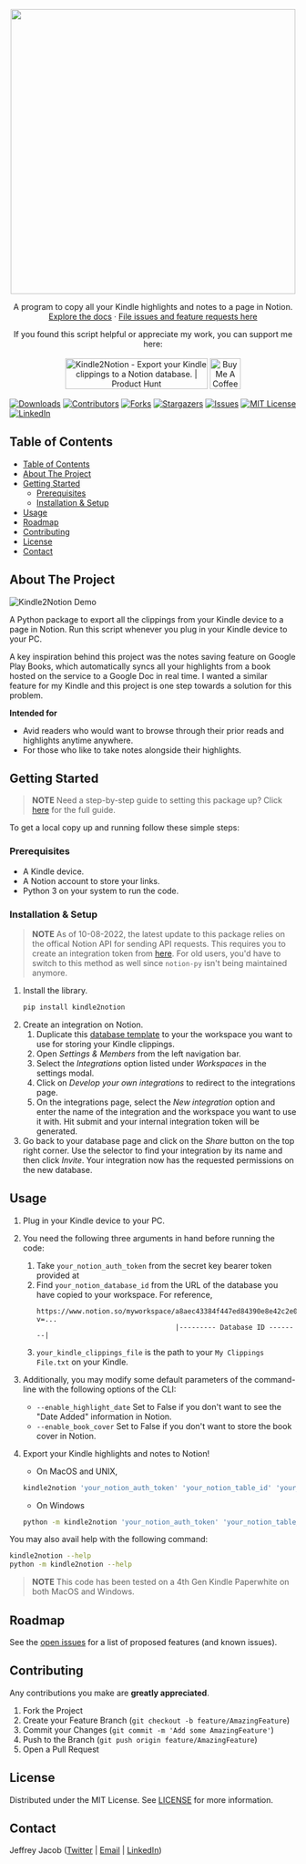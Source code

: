 
<!-- PROJECT OVERVIEW -->
<p align="center">
  <img width="500" src="https://i.imgur.com/mJOjtvo.png">
</p>
<!-- <h1 align="center">Kindle2Notion</h1> -->
<p align="center">
  A program to copy all your Kindle highlights and notes to a page in Notion. 
  <br />
  <a href="https://github.com/paperboi/Kindle2Notion">Explore the docs</a>
  ·
  <a href="https://github.com/paperboi/Kindle2Notion/issues">File issues and feature requests here</a>
</p>
<p align="center">
  If you found this script helpful or appreciate my work, you can support me here:
  <br><br>
  <a href="https://www.producthunt.com/posts/kindle2notion?utm_source=badge-featured&utm_medium=badge&utm_souce=badge-kindle2notion" target="_blank"><img src="https://api.producthunt.com/widgets/embed-image/v1/featured.svg?post_id=295918&theme=light" alt="Kindle2Notion - Export your Kindle clippings to a Notion database. | Product Hunt" style="width: 250px; height: 54px;" width="250" height="54" /></a>
  <a href="https://www.buymeacoffee.com/jeffreyjacob" target="_blank"><img src="https://cdn.buymeacoffee.com/buttons/v2/default-yellow.png" alt="Buy Me A Coffee" style="height: 54px;" height="54"></a>
</p>

[![Downloads][downloads-shield]][downloads-url]
[![Contributors][contributors-shield]][contributors-url]
[![Forks][forks-shield]][forks-url]
[![Stargazers][stars-shield]][stars-url]
[![Issues][issues-shield]][issues-url]
[![MIT License][license-shield]][license-url]
[![LinkedIn][linkedin-shield]][linkedin-url]

<!-- TABLE OF CONTENTS -->
## Table of Contents

- [Table of Contents](#table-of-contents)
- [About The Project](#about-the-project)
- [Getting Started](#getting-started)
  - [Prerequisites](#prerequisites)
  - [Installation & Setup](#installation--setup)
- [Usage](#usage)
- [Roadmap](#roadmap)
- [Contributing](#contributing)
- [License](#license)
- [Contact](#contact)



<!-- ABOUT THE PROJECT -->
## About The Project

![Kindle2Notion Demo][product-demo]

A Python package to export all the clippings from your Kindle device to a page in Notion. Run this script whenever you plug in your Kindle device to your PC.

A key inspiration behind this project was the notes saving feature on Google Play Books, which automatically syncs all your highlights from a book hosted on the service to a Google Doc in real time. I wanted a similar feature for my Kindle and this project is one step towards a solution for this problem.

**Intended for**
- Avid readers who would want to browse through their prior reads and highlights anytime anywhere.
- For those who like to take notes alongside their highlights.


<!-- GETTING STARTED -->
## Getting Started


> **NOTE**
> Need a step-by-step guide to setting this package up? Click [here](https://kindle2notion.notion.site/Kindle2Notion-8a9683c9b19546c3b1cf42a68aceebee) for the full guide. 

To get a local copy up and running follow these simple steps:

### Prerequisites

* A Kindle device.
* A Notion account to store your links.
* Python 3 on your system to run the code.

### Installation & Setup

> **NOTE** 
> As of 10-08-2022, the latest update to this package relies on the offical Notion API for sending API requests. This requires you to create an integration token from [here](https://www.notion.so/my-integrations). For old users, you'd have to switch to this method as well since `notion-py` isn't being maintained anymore.
 
1. Install the library.
    ```sh
    pip install kindle2notion
    ```
2. Create an integration on Notion.
      1. Duplicate this [database template](https://kindle2notion.notion.site/6d26062e3bb04dd89b988806978c1fe7?v=0d394a8162cc481280966b35a37465c2) to your the workspace you want to use for storing your Kindle clippings.
      2. Open _Settings & Members_ from the left navigation bar.
      3. Select the _Integrations_ option listed under _Workspaces_ in the settings modal.
      4. Click on _Develop your own integrations_ to redirect to the integrations page.
      5. On the integrations page, select the _New integration_ option and enter the name of the integration and the workspace you want to use it with. Hit submit and your internal integration token will be generated.
3. Go back to your database page and click on the _Share_ button on the top right corner. Use the selector to find your integration by its name and then click _Invite_. Your integration now has the requested permissions on the new database. 


<!-- USAGE EXAMPLES -->
## Usage

1. Plug in your Kindle device to your PC.
    
2. You need the following three arguments in hand before running the code:
   1. Take `your_notion_auth_token` from the secret key bearer token provided at 
   2. Find `your_notion_database_id` from the URL of the database you have copied to your workspace. For reference,
      ```
      https://www.notion.so/myworkspace/a8aec43384f447ed84390e8e42c2e089?v=...
                                        |--------- Database ID --------|
      ```
   3. `your_kindle_clippings_file` is the path to your `My Clippings File.txt` on your Kindle.

3. Additionally, you may modify some default parameters of the command-line with the following options of the CLI:
   - ```--enable_highlight_date```  Set to False if you don't want to see the "Date Added" information in Notion.
   - ```--enable_book_cover```      Set to False if you don't want to store the book cover in Notion.
    
4. Export your Kindle highlights and notes to Notion!
   - On MacOS and UNIX,
   ```sh
   kindle2notion 'your_notion_auth_token' 'your_notion_table_id' 'your_kindle_clippings_file'
   ```
   - On Windows
   ```sh
   python -m kindle2notion 'your_notion_auth_token' 'your_notion_table_id' 'your_kindle_clippings_file'
   ```
You may also avail help with the following command:
   ```sh
   kindle2notion --help
   python -m kindle2notion --help
   ```

> **NOTE**
> This code has been tested on a 4th Gen Kindle Paperwhite on both MacOS and Windows.


<!-- ROADMAP -->
## Roadmap

See the [open issues](https://github.com/paperboi/Kindle2Notion/issues) for a list of proposed features (and known issues).



<!-- CONTRIBUTING -->
## Contributing

<!-- Contributions are what make the open source community such an amazing place to be learn, inspire, and create. -->
Any contributions you make are **greatly appreciated**.

1. Fork the Project
2. Create your Feature Branch (`git checkout -b feature/AmazingFeature`)
3. Commit your Changes (`git commit -m 'Add some AmazingFeature'`)
4. Push to the Branch (`git push origin feature/AmazingFeature`)
5. Open a Pull Request



<!-- LICENSE -->
## License

Distributed under the MIT License. See [LICENSE][license-url] for more information.



<!-- CONTACT -->
## Contact

Jeffrey Jacob ([Twitter](https://twitter.com/jeffreysamjacob) | [Email](mailto:jeffreysamjacob@gmail.com) | [LinkedIn](https://www.linkedin.com/in/jeffreysamjacob/))


[downloads-shield]: https://pepy.tech/badge/kindle2notion
[downloads-url]: https://pepy.tech/project/kindle2notion
[contributors-shield]: https://img.shields.io/github/contributors/paperboi/Kindle2Notion.svg?style=flat-square
[contributors-url]: https://github.com/paperboi/Kindle2Notion/graphs/contributors
[forks-shield]: https://img.shields.io/github/forks/paperboi/Kindle2Notion.svg?style=flat-square
[forks-url]: https://github.com/paperboi/Kindle2Notion/network/members
[stars-shield]: https://img.shields.io/github/stars/paperboi/Kindle2Notion.svg?style=flat-square
[stars-url]: https://github.com/paperboi/Kindle2Notion/stargazers
[issues-shield]: https://img.shields.io/github/issues/paperboi/Kindle2Notion.svg?style=flat-square
[issues-url]: https://github.com/paperboi/Kindle2Notion/issues
[license-shield]: https://img.shields.io/github/license/paperboi/Kindle2Notion.svg?style=flat-square
[license-url]: https://github.com/paperboi/kindle2notion/blob/master/LICENSE
[linkedin-shield]: https://img.shields.io/badge/-LinkedIn-black.svg?style=flat-square&logo=linkedin&colorB=555
[linkedin-url]: https://www.linkedin.com/in/jeffreysamjacob/
[product-demo]: https://i.imgur.com/IlDmEOy.gif
